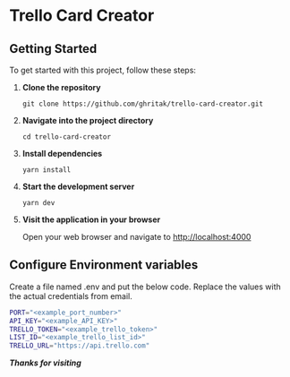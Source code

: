 # Trello Card Creator

## Getting Started

To get started with this project, follow these steps:

1. **Clone the repository**

   ```
   git clone https://github.com/ghritak/trello-card-creator.git
   ```

2. **Navigate into the project directory**

   ```
   cd trello-card-creator
   ```

3. **Install dependencies**

   ```
   yarn install
   ```

4. **Start the development server**

   ```
   yarn dev
   ```

5. **Visit the application in your browser**

   Open your web browser and navigate to [http://localhost:4000](http://localhost:4000)

## Configure Environment variables

Create a file named .env and put the below code. Replace the values with the actual credentials from email.

```sh
PORT="<example_port_number>"
API_KEY="<example_API_KEY>"
TRELLO_TOKEN="<example_trello_token>"
LIST_ID="<example_trello_list_id>"
TRELLO_URL="https://api.trello.com"
```

**_Thanks for visiting_**

